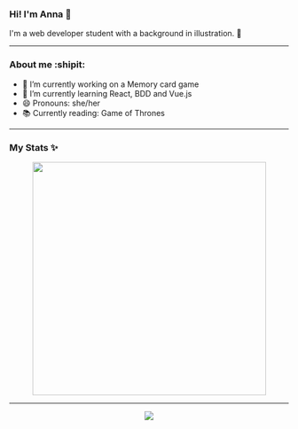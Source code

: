 ### Hi! I'm Anna 🦦

I'm a web developer student with a background in illustration. 🎨

---
### About me :shipit: 
- 🔭 I’m currently working on a Memory card game
- 🌱 I’m currently learning React, BDD and Vue.js
- 😄 Pronouns: she/her
- 📚 Currently reading: Game of Thrones
  
 --- 
### My Stats ✨
<p align="center">
<p align="center">
  <img src="https://github-readme-streak-stats.herokuapp.com?user=annacano0&theme=white&hide_border=true" width="421">
</p>
</p>

---

<p align="center">
  <a href="https://skillicons.dev">
    <img src="https://skillicons.dev/icons?i=kotlin,js,css,html,git,vue,php,docker,aws,react,gherkin" />
  </a>
</p>
